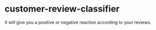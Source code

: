 # customer-review-classifier
It will give you a positive or negative reaction according to your reviews.
